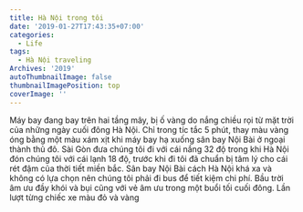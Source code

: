 ```yaml
---
title: Hà Nội trong tôi
date: '2019-01-27T17:43:35+07:00'
categories:
  - Life
tags:
  - Hà Nội traveling
Archives: '2019'
autoThumbnailImage: false
thumbnailImagePosition: top
coverImage: ''
---
```

Máy bay đang bay trên hai tầng mây, bị ố vàng do nắng chiều rọi từ mặt trời của những ngày cuối đông Hà Nội. Chỉ trong tíc tắc 5 phút, thay màu vàng óng bằng một màu xám xịt khi máy bay hạ xuống sân bay Nội Bài ở ngoại thành thủ đô. Sài Gòn đưa chúng tôi đi với cái nắng 32 độ trong khi Hà Nội đón chúng tôi với cái lạnh 18 độ, trước khi đi tôi đã chuẩn bị tâm lý cho cái rét đậm của thời tiết miền bắc. Sân bay Nội Bài cách Hà Nội khá xa và không có lựa chọn nên chúng tôi phải đi bus để tiết kiệm chi phí. Bầu trời âm ưu đầy khói và bụi cũng với vẻ âm ưu trong một buổi tối cuối đông. Lần lượt từng chiếc xe màu đỏ và vàng
